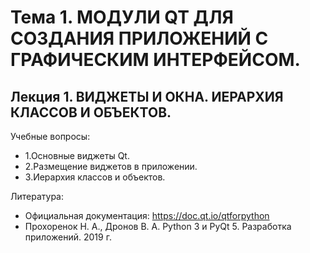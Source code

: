 Тема 1. МОДУЛИ QT ДЛЯ СОЗДАНИЯ ПРИЛОЖЕНИЙ С ГРАФИЧЕСКИМ ИНТЕРФЕЙСОМ.
=
Лекция 1. ВИДЖЕТЫ И ОКНА. ИЕРАРХИЯ КЛАССОВ И ОБЪЕКТОВ.
-

Учебные вопросы:
 - 1.Основные виджеты Qt.
 - 2.Размещение виджетов в приложении.
 - 3.Иерархия классов и объектов.
 
Литература:
 - Официальная документация: https://doc.qt.io/qtforpython
 - Прохоренок Н. А., Дронов В. А. Python 3 и PyQt 5. Разработка приложений. 2019 г. 


